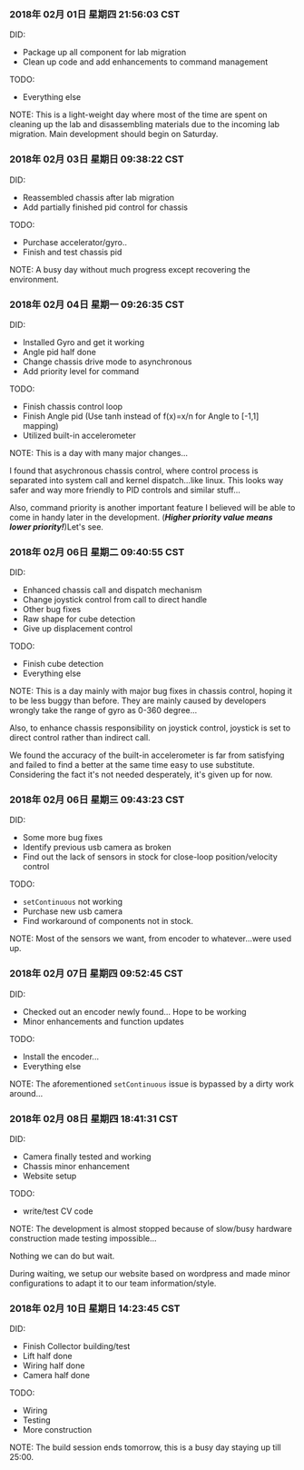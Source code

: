 ### 2018年 02月 01日 星期四 21:56:03 CST
DID:
- Package up all component for lab migration
- Clean up code and add enhancements to command management

TODO:
- Everything else

NOTE:
This is a light-weight day where most of the time are spent on cleaning up the lab and disassembling materials due to the incoming lab migration. Main development should begin on Saturday. 

### 2018年 02月 03日 星期日 09:38:22 CST
DID:
- Reassembled chassis after lab migration
- Add partially finished pid control for chassis

TODO:
- Purchase accelerator/gyro..
- Finish and test chassis pid

NOTE:
A busy day without much progress except recovering the environment. 

### 2018年 02月 04日 星期一 09:26:35 CST
DID:
- Installed Gyro and get it working
- Angle pid half done
- Change chassis drive mode to asynchronous
- Add priority level for command

TODO:
- Finish chassis control loop
- Finish Angle pid (Use tanh instead of f(x)=x/n for Angle to [-1,1] mapping)
- Utilized built-in accelerometer

NOTE:
This is a day with many major changes...

I found that asychronous chassis control, where control process is separated into system call and kernel dispatch...like linux. This looks way safer and way more friendly to PID controls and similar stuff... 

Also, command priority is another important feature I believed will be able to come in handy later in the development. (***Higher priority value means lower priority!***)Let's see. 
### 2018年 02月 06日 星期二 09:40:55 CST
DID: 
- Enhanced chassis call and dispatch mechanism
- Change joystick control from call to direct handle
- Other bug fixes
- Raw shape for cube detection
- Give up displacement control

TODO:
- Finish cube detection
- Everything else

NOTE:
This is a day mainly with major bug fixes in chassis control, hoping it to be less buggy than before. They are mainly caused by developers wrongly take the range of gyro as 0-360 degree...

Also, to enhance chassis responsibility on joystick control, joystick is set to direct control rather than indirect call. 

We found the accuracy of the built-in accelerometer is far from satisfying and failed to find a better at the same time easy to use substitute. Considering the fact it's not needed desperately, it's given up for now. 

### 2018年 02月 06日 星期三 09:43:23 CST
DID:
- Some more bug fixes
- Identify previous usb camera as broken
- Find out the lack of sensors in stock for close-loop position/velocity control

TODO:
- `setContinuous` not working
- Purchase new usb camera
- Find workaround of components not in stock. 

NOTE:
Most of the sensors we want, from encoder to whatever...were used up. 

### 2018年 02月 07日 星期四 09:52:45 CST
DID:
- Checked out an encoder newly found... Hope to be working
- Minor enhancements and function updates

TODO:
- Install the encoder...
- Everything else

NOTE:
The aforementioned `setContinuous` issue is bypassed by a dirty work around...

### 2018年 02月 08日 星期四 18:41:31 CST
DID:
- Camera finally tested and working
- Chassis minor enhancement
- Website setup

TODO:
- write/test CV code

NOTE:
The development is almost stopped because of slow/busy hardware construction made testing impossible...

Nothing we can do but wait. 

During waiting, we setup our website based on wordpress and made minor configurations to adapt it to our team information/style.

### 2018年 02月 10日 星期日 14:23:45 CST
DID:
- Finish Collector building/test
- Lift half done
- Wiring half done
- Camera half done

TODO:
- Wiring
- Testing
- More construction

NOTE:
The build session ends tomorrow, this is a busy day staying up till 25:00.

